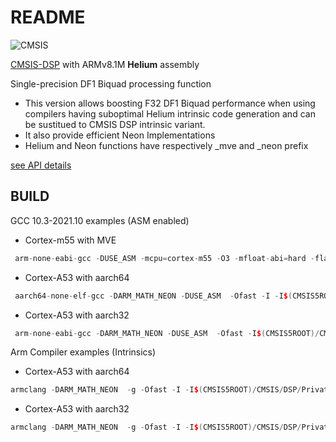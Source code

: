 # README

![CMSIS](http://www.keil.com/pack/doc/CMSIS/General/html/CMSIS_Logo_Final.png)


[CMSIS-DSP](https://github.com/ARM-software/CMSIS_5/tree/develop/CMSIS/DSP) with ARMv8.1M **Helium** assembly


Single-precision DF1 Biquad processing function

- This version allows boosting F32 DF1 Biquad performance when using compilers having suboptimal Helium intrinsic code generation and can be sustitued to CMSIS DSP intrinsic variant.
- It also provide efficient Neon Implementations
- Helium and Neon functions have respectively _mve and _neon prefix

[see API details](https://www.keil.com/pack/doc/CMSIS/DSP/html/group__BiquadCascadeDF1.html)

## BUILD

GCC 10.3-2021.10 examples (ASM enabled)
  - Cortex-m55 with MVE

```cpp
 arm-none-eabi-gcc -DUSE_ASM -mcpu=cortex-m55 -O3 -mfloat-abi=hard -flax-vector-conversions -c arm_biquad_cascade_df1_f32.c -o arm_biquad_cascade_df1_f32.o -I$(CMSIS5ROOT)/CMSIS/DSP/PrivateInclude/ -I $(CMSIS5ROOT)/CMSIS/DSP/Include/ -I $(CMSIS5ROOT)/CMSIS/Core/Include/
 ```

   - Cortex-A53 with aarch64

```cpp
 aarch64-none-elf-gcc -DARM_MATH_NEON -DUSE_ASM  -Ofast -I -I$(CMSIS5ROOT)/CMSIS/DSP/PrivateInclude/ -I $(CMSIS5ROOT)/CMSIS/DSP/Include/ -I $(CMSIS5ROOT)/CMSIS/Core/Include -mcpu=cortex-a53   -c arm_biquad_cascade_df1_f32.c
 ```

   - Cortex-A53 with aarch32

```cpp
 arm-none-eabi-gcc -DARM_MATH_NEON -DUSE_ASM  -Ofast -I$(CMSIS5ROOT)/CMSIS/DSP/PrivateInclude/ -I $(CMSIS5ROOT)/CMSIS/DSP/Include/ -I $(CMSIS5ROOT)/CMSIS/Core/Include -mcpu=cortex-a53 -mfloat-abi=hard  -c arm_biquad_cascade_df1_f32.c
 ```

Arm Compiler examples (Intrinsics)

   - Cortex-A53 with aarch64

```cpp
armclang -DARM_MATH_NEON  -g -Ofast -I -I$(CMSIS5ROOT)/CMSIS/DSP/PrivateInclude/ -I $(CMSIS5ROOT)/CMSIS/DSP/Include/ -I $(CMSIS5ROOT)/CMSIS/Core/Include --target=aarch64-arm-none-eabi  -c arm_biquad_cascade_df1_f32.c
 ```

   - Cortex-A53 with aarch32

```cpp
armclang -DARM_MATH_NEON  -g -Ofast -I -I$(CMSIS5ROOT)/CMSIS/DSP/PrivateInclude/ -I $(CMSIS5ROOT)/CMSIS/DSP/Include/ -I $(CMSIS5ROOT)/CMSIS/Core/Include --target=arm-arm-none-eabi  -c arm_biquad_cascade_df1_f32.c
 ```


